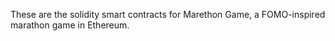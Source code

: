 These are the solidity smart contracts for Marethon Game, a FOMO-inspired marathon game in Ethereum.
